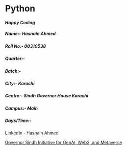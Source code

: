 # Python





#### *Happy Coding*

##### Name:- Hasnain Ahmed 
##### Roll No:- 00310538
##### Quarter:- 
##### Batch:- 
##### City:- Karachi
##### Centre:- Sindh Governor House Karachi
##### Campus:- Main
##### Days/Time:- 
[LinkedIn - Hasnain Ahmed](https://www.linkedin.com/in/hasnainahmed90s/)<p>
[Governor Sindh Initiative for GenAI, Web3, and Metaverse](https://www.linkedin.com/company/governor-sindh-initiative/mycompany/)

